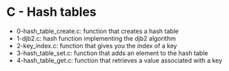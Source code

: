 # C - Hash tables
* 0-hash_table_create.c: function that creates a hash table
* 1-djb2.c: hash function implementing the djb2 algorithm
* 2-key_index.c: function that gives you the index of a key
* 3-hash_table_set.c: function that adds an element to the hash table
* 4-hash_table_get.c: function that retrieves a value associated with a key
